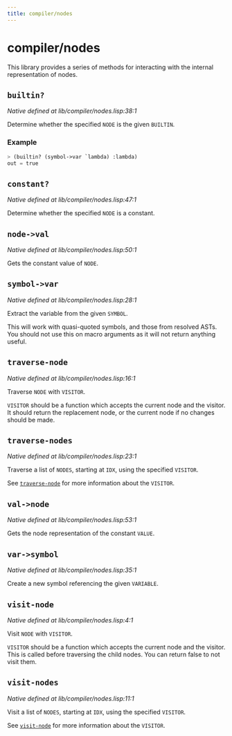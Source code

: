 ```yaml
---
title: compiler/nodes
---
```

# compiler/nodes
This library provides a series of methods for interacting with the
internal representation of nodes.

## `builtin?`
*Native defined at lib/compiler/nodes.lisp:38:1*

Determine whether the specified `NODE` is the given `BUILTIN`.

### Example
```cl
> (builtin? (symbol->var `lambda) :lambda)
out = true
```

## `constant?`
*Native defined at lib/compiler/nodes.lisp:47:1*

Determine whether the specified `NODE` is a constant.

## `node->val`
*Native defined at lib/compiler/nodes.lisp:50:1*

Gets the constant value of `NODE`.

## `symbol->var`
*Native defined at lib/compiler/nodes.lisp:28:1*

Extract the variable from the given `SYMBOL`.

This will work with quasi-quoted symbols, and those from resolved
ASTs. You should not use this on macro arguments as it will not
return anything useful.

## `traverse-node`
*Native defined at lib/compiler/nodes.lisp:16:1*

Traverse `NODE` with `VISITOR`.

`VISITOR` should be a function which accepts the current node and the
visitor. It should return the replacement node, or the current node
if no changes should be made.

## `traverse-nodes`
*Native defined at lib/compiler/nodes.lisp:23:1*

Traverse a list of `NODES`, starting at `IDX`, using the specified `VISITOR`.

See [`traverse-node`](lib.compiler.nodes.md#traverse-node) for more information about the `VISITOR`.

## `val->node`
*Native defined at lib/compiler/nodes.lisp:53:1*

Gets the node representation of the constant `VALUE`.

## `var->symbol`
*Native defined at lib/compiler/nodes.lisp:35:1*

Create a new symbol referencing the given `VARIABLE`.

## `visit-node`
*Native defined at lib/compiler/nodes.lisp:4:1*

Visit `NODE` with `VISITOR`.

`VISITOR` should be a function which accepts the current node and the
visitor. This is called before traversing the child nodes. You can
return false to not visit them.

## `visit-nodes`
*Native defined at lib/compiler/nodes.lisp:11:1*

Visit a list of `NODES`, starting at `IDX`, using the specified `VISITOR`.

See [`visit-node`](lib.compiler.nodes.md#visit-node) for more information about the `VISITOR`.


